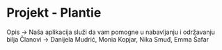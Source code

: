 # Projekt - Plantie

Opis -> Naša aplikacija služi da vam pomogne u nabavljanju i održavanju bilja
Članovi -> Danijela Mudrić, Monia Kopjar, Nika Smuđ, Emma Šafar
